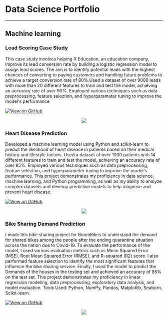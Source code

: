 
# Data Science Portfolio
---
## Machine learning

### Lead Scoring Case Study
This case study involves helping X Education, an education company, improve its lead conversion rate by building a logistic regression model to assign lead scores. The aim is to identify potential leads with the highest chances of converting to paying customers and handling future problems to achieve a target conversion rate of 80%.Used a dataset of over 9000 leads with more than 20 different features to train and test the model, achieving an accuracy rate of over 90%. Employed various techniques such as data preprocessing, feature selection, and hyperparameter tuning to improve the model's performance

[![View on GitHub](https://img.shields.io/badge/GitHub-View_on_GitHub-blue?logo=GitHub)](https://github.com/ANKITJHA1601/Lead-Scoring-Case-study)
<center><img src="https://nutanxt.com/wp-content/uploads/2021/02/Lead-Score.jpg"/></center>






### Heart Disease Prediction
Developed a machine learning model using Python and scikit-learn to predict the likelihood of heart disease in patients based on their medical history and lifestyle factors. Used a dataset of over 1000 patients with 14 different features to train and test the model, achieving an accuracy rate of over 85%. Employed various techniques such as data preprocessing, feature selection, and hyperparameter tuning to improve the model's performance. This project demonstrates my proficiency in data science, machine learning, and Python programming, as well as my ability to analyze complex datasets and develop predictive models to help diagnose and prevent heart disease.

[![View on GitHub](https://img.shields.io/badge/GitHub-View_on_GitHub-blue?logo=GitHub)](https://github.com/ANKITJHA1601/Heart-Disease-chance-Patient-Prediction)
<center><img src="https://www.heart.org/-/media/Images/News/2019/January-2019/0131StatUpdate_SC.jpg"/></center>




### Bike Sharing Demand Prediction
I made this bike sharing project for BoomBikes to understand the demand for shared bikes among the people after the ending quarantine situation  across the nation due to Covid-19. To evaluate the performance of the model, I used various evaluation metrics such as Mean Squared Error (MSE), Root Mean Squared Error (RMSE), and R-squared (R2) score. I also performed feature selection to identify the most significant features that influence the bike sharing service. Finally, I used the model to predict the Demands of the houses in the testing set and achieved an accuracy of 85% on the test set. This project demonstrates my proficiency in linear regression modeling, data preprocessing, exploratory data analysis, and model evaluation. 
Tools Used: Python, NumPy, Pandas, Matplotlib, Seaborn, Scikit-learn. 

[![View on GitHub](https://img.shields.io/badge/GitHub-View_on_GitHub-blue?logo=GitHub)](https://github.com/ANKITJHA1601/Bike-sharing-Demand-Prediction)
<center><img src="https://media-cldnry.s-nbcnews.com/image/upload/newscms/2018_15/2396566/180412-dallas-bike-share-se-157p.jpg"/></center>



